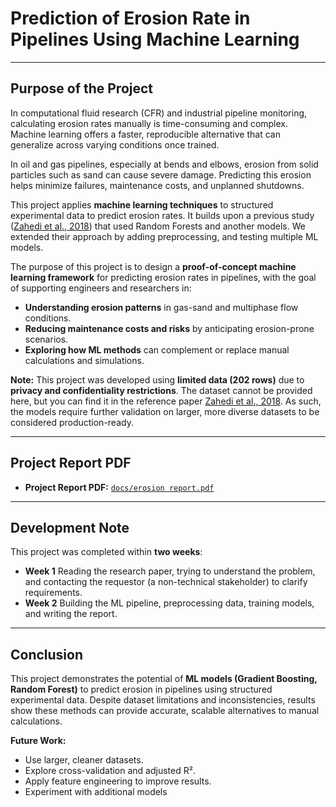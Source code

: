 # Prediction of Erosion Rate in Pipelines Using Machine Learning

---

## Purpose of the Project

In computational fluid research (CFR) and industrial pipeline monitoring, calculating erosion rates manually is time-consuming and complex. Machine learning offers a faster, reproducible alternative that can generalize across varying conditions once trained.  

In oil and gas pipelines, especially at bends and elbows, erosion from solid particles such as sand can cause severe damage. Predicting this erosion helps minimize failures, maintenance costs, and unplanned shutdowns.  

This project applies **machine learning techniques** to structured experimental data to predict erosion rates. It builds upon a previous study ([Zahedi et al., 2018](https://doi.org/10.1016/j.powtec.2018.07.055)) that used Random Forests and another models. We extended their approach by adding preprocessing, and testing multiple ML models.  

The purpose of this project is to design a **proof-of-concept machine learning framework** for predicting erosion rates in pipelines, with the goal of supporting engineers and researchers in:  

- **Understanding erosion patterns** in gas-sand and multiphase flow conditions.  
- **Reducing maintenance costs and risks** by anticipating erosion-prone scenarios.  
- **Exploring how ML methods** can complement or replace manual calculations and simulations.  

**Note:** This project was developed using **limited data (202 rows)** due to **privacy and confidentiality restrictions**. The dataset cannot be provided here, but you can find it in the reference paper [Zahedi et al., 2018](https://doi.org/10.1016/j.powtec.2018.07.055). As such, the models require further validation on larger, more diverse datasets to be considered production-ready.   

---

## Project Report PDF

- **Project Report PDF:** [`docs/erosion report.pdf`](docs/erosionReport.pdf)

---



## Development Note

This project was completed within **two weeks**:  

- **Week 1** Reading the research paper, trying to understand the problem, and contacting the requestor (a non-technical stakeholder) to clarify requirements.
- **Week 2** Building the ML pipeline, preprocessing data, training models, and writing the report.  

---



## Conclusion

This project demonstrates the potential of **ML models (Gradient Boosting, Random Forest)** to predict erosion in pipelines using structured experimental data. Despite dataset limitations and inconsistencies, results show these methods can provide accurate, scalable alternatives to manual calculations.  

**Future Work:**
- Use larger, cleaner datasets.  
- Explore cross-validation and adjusted R².  
- Apply feature engineering to improve results. 
- Experiment with additional models
